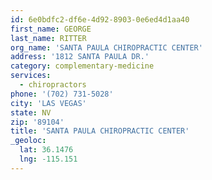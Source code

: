 ```yaml
---
id: 6e0bdfc2-df6e-4d92-8903-0e6ed4d1aa40
first_name: GEORGE
last_name: RITTER
org_name: 'SANTA PAULA CHIROPRACTIC CENTER'
address: '1812 SANTA PAULA DR.'
category: complementary-medicine
services:
  - chiropractors
phone: '(702) 731-5028'
city: 'LAS VEGAS'
state: NV
zip: '89104'
title: 'SANTA PAULA CHIROPRACTIC CENTER'
_geoloc:
  lat: 36.1476
  lng: -115.151
---
```

